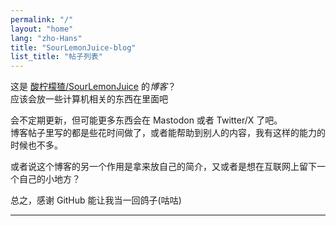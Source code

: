 ```yaml
---
permalink: "/"
layout: "home"
lang: "zho-Hans"
title: "SourLemonJuice-blog"
list_title: "帖子列表"
---
```


这是 [酸柠檬猹/SourLemonJuice](https://github.com/SourLemonJuice) 的*博客*？\
应该会放一些计算机相关的东西在里面吧

会不定期更新，但可能更多东西会在 Mastodon 或者 Twitter/X 了吧。\
博客帖子里写的都是些花时间做了，或者能帮助到别人的内容，我有这样的能力的时候也不多。

或者说这个博客的另一个作用是拿来放自己的简介，又或者是想在互联网上留下一个自己的小地方？

总之，感谢 GitHub 能让我当一回鸽子(咕咕)

---
